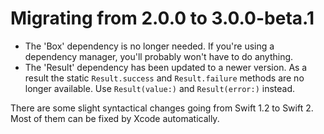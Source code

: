 # Migrating from 2.0.0 to 3.0.0-beta.1

- The 'Box' dependency is no longer needed. If you're using a dependency manager, you'll probably won't have to do anything.
- The 'Result' dependency has been updated to a newer version. As a result the static `Result.success` and `Result.failure` methods are no longer available. Use `Result(value:)` and `Result(error:)` instead.

There are some slight syntactical changes going from Swift 1.2 to Swift 2. Most of them can be fixed by Xcode automatically.
